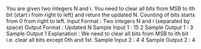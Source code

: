 You are given two integers N and i. You need to clear all bits from MSB to ith bit (start i from right to left) and return the updated N.
Counting of bits starts from 0 from right to left.
Input Format :
Two integers N and i (separated by space)
Output Format :
Updated N
Sample Input 1 :
15 2
Sample Output 1 :
3
Sample Output 1 Explanation :
We need to clear all bits from MSB to ith bit i.e. clear all bits except 0th and 1st.
Sample Input 2 :
4 4
Sample Output 2 :
4 
